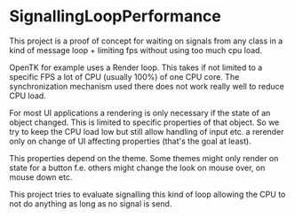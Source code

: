 # SignallingLoopPerformance

This project is a proof of concept for waiting on signals from any class in a kind of message loop + limiting
fps without using too much cpu load.

OpenTK for example uses a Render loop. This takes if not limited to a specific FPS a lot of CPU (usually 100%) of
one CPU core. The synchronization mechanism used there does not work really well to reduce CPU load.

For most UI applications a rendering is only necessary if the state of an object changed. This is limited to specific
properties of that object. So we try to keep the CPU load low but still allow handling of input etc. a rerender
only on change of UI affecting properties (that's the goal at least).

This properties depend on the theme. Some themes might only render on state for a button f.e. others might
change the look on mouse over, on mouse down etc.

This project tries to evaluate signalling this kind of loop allowing the CPU to not do anything as long
as no signal is send.

